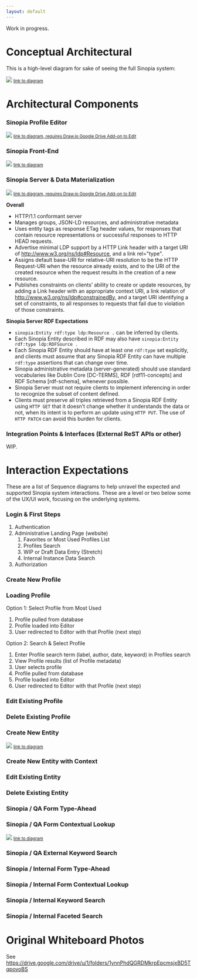 ```yaml
---
layout: default
---
```


Work in progress.

# Conceptual Architectural

This is a high-level diagram for sake of seeing the full Sinopia system:

![](https://docs.google.com/drawings/d/e/2PACX-1vQj9BkBgdCu70D8wCyFigqIuy6Uw9vjN2C3K3tPsLpSPB8_4Hz-Cm9bqdEPR6r4xHiIiY4TFkPjiurq/pub?w=1256&h=720)
<small>[link to diagram](https://docs.google.com/drawings/d/1FdgAeWT2xAaXBWLw2MWHK1tIEC1q_ls56VX3gPiZUcM/edit)</small>

# Architectural Components

### Sinopia Profile Editor

![](https://www.draw.io/?title=Sinopia%20Profile%20Editor#Uhttps%3A%2F%2Fdrive.google.com%2Fuc%3Fid%3D19MjuEht4oKJC3ICoKHDJAut8vog7EL7w%26export%3Ddownload)
<small>[link to diagram, requires Draw.io Google Drive Add-on to Edit](https://drive.google.com/file/d/19MjuEht4oKJC3ICoKHDJAut8vog7EL7w/view?usp=sharing)</small>

### Sinopia Front-End

![](https://docs.google.com/drawings/d/e/2PACX-1vQBuR2eZU4EIGjU93rTpO_Nmg39tUzLvvHs6tNmnVVAAl0fAmgrgQPWGnIxAMydUkb4bgvIyIPXUGjU/pub?w=1605&h=710)
<small>[link to diagram](https://docs.google.com/drawings/d/1AeO7_UqecQoPGgrDIdsfTJi6_PRkHnldqHRIbfP8ZCo/edit)</small>

### Sinopia Server & Data Materialization

![](https://www.draw.io/?title=Sinopia%20Server#Uhttps%3A%2F%2Fdrive.google.com%2Fa%2Fstanford.edu%2Fuc%3Fid%3D1hqLoObnmQ-HEtgJSqfN0SoKZH9OmO3xb%26export%3Ddownload)
<small>[link to diagram, requires Draw.io Google Drive Add-on to Edit](https://drive.google.com/file/d/1hqLoObnmQ-HEtgJSqfN0SoKZH9OmO3xb/view?usp=sharing)</small>

**Overall**

* HTTP/1.1 conformant server
* Manages groups, JSON-LD resources, and administrative metadata
* Uses entity tags as response ETag header values, for responses that contain resource representations or successful responses to HTTP HEAD requests.
* Advertise minimal LDP support by a HTTP Link header with a target URI of http://www.w3.org/ns/ldp#Resource, and a link rel="type".
* Assigns default base-URI for relative-URI resolution to be the HTTP Request-URI when the resource already exists, and to the URI of the created resource when the request results in the creation of a new resource.
* Publishes constraints on clients’ ability to create or update resources, by adding a Link header with an appropriate context URI, a link relation of http://www.w3.org/ns/ldp#constrainedBy, and a target URI identifying a set of constraints, to all responses to requests that fail due to violation of those constraints.

**Sinopia Server RDF Expectations**

* `sinopia:Entity rdf:type ldp:Resource .` can be inferred by clients.
* Each Sinopia Entity described in RDF may also have `sinopia:Entity rdf:type ldp:RDFSource .`
* Each Sinopia RDF Entity should have at least one `rdf:type` set explicitly, and clients must assume that any Sinopia RDF Entity can have multiple `rdf:type` assertions that can change over time.
* Sinopia administrative metadata (server-generated) should use standard vocabularies like Dublin Core [DC-TERMS], RDF [rdf11-concepts] and RDF Schema [rdf-schema], whenever possible.
* Sinopia Server must not require clients to implement inferencing in order to recognize the subset of content defined.
* Clients must preserve all triples retrieved from a Sinopia RDF Entity using `HTTP GET` that it doesn’t change whether it understands the data or not, when its intent is to perform an update using `HTTP PUT`. The use of `HTTP PATCH` can avoid this burden for clients.

### Integration Points & Interfaces (External ReST APIs or other)

WIP.

# Interaction Expectations

These are a list of Sequence diagrams to help unravel the expected and supported Sinopia system interactions. These are a level or two below some of the UX/UI work, focusing on the underlying systems.

### Login & First Steps
1. Authentication
2. Administrative Landing Page (website)
   1. Favorites or Most Used Profiles List
   2. Profiles Search
   3. WIP or Draft Data Entry (Stretch)
   4. Internal Instance Data Search
3. Authorization

### Create New Profile

### Loading Profile

Option 1: Select Profile from Most Used
   1. Profile pulled from database
   2. Profile loaded into Editor
   3. User redirected to Editor with that Profile (next step)

Option 2: Search & Select Profile
  1. Enter Profile search term (label, author, date, keyword) in Profiles search
  2. View Profile results (list of Profile metadata)
  3. User selects profile
  4. Profile pulled from database
  5. Profile loaded into Editor
  6. User redirected to Editor with that Profile (next step)

### Edit Existing Profile


### Delete Existing Profile


### Create New Entity

![](https://docs.google.com/drawings/d/e/2PACX-1vSUaCxlon2o5G0hCCrP5Eg5GcZEK8mtRcpWrs1zO0PMTlF2i5z4ThH44nwGUWicr5o9b3Ufb0NT0c05/pub?w=2027&h=723)
<small>[link to diagram](https://docs.google.com/drawings/d/14hRHdepWbYrZn5jzfBxXY210H_a3FutAYZV5Mj82ZM4/edit)</small>

### Create New Entity with Context


### Edit Existing Entity


### Delete Existing Entity


### Sinopia / QA Form Type-Ahead


### Sinopia / QA Form Contextual Lookup

![](https://docs.google.com/drawings/d/e/2PACX-1vQCnqjIjNHRo_giEM2_Dw9s85cXA2gQt2ew9pWVxWwiDCWYAikJL9Bs5Oyj1Pc4kRl9x69rRLenrd1i/pub?w=1152&h=717)
<small>[link to diagram](https://docs.google.com/drawings/d/1Bo-hCtPg1gQVJZWtVdbJGLo74_GM4RL7tfotnU6HTPs/edit)</small>

### Sinopia / QA External Keyword Search


### Sinopia / Internal Form Type-Ahead


### Sinopia / Internal Form Contextual Lookup


### Sinopia / Internal Keyword Search


### Sinopia / Internal Faceted Search

# Original Whiteboard Photos

See https://drive.google.com/drive/u/1/folders/1ynnPhdQGRDMkrpEpcmsjxBD5TqpovoBS
